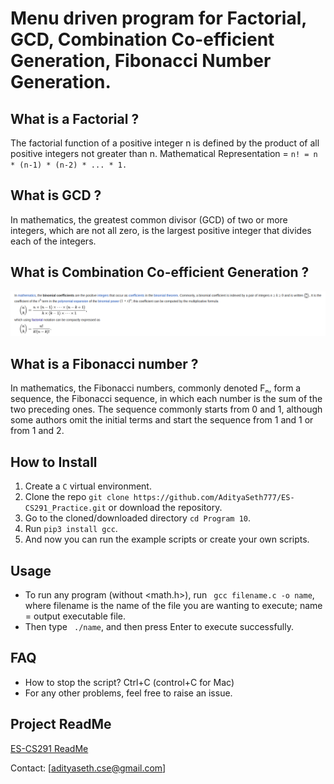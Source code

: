 # Menu driven program for Factorial, GCD, Combination Co-efficient Generation, Fibonacci Number Generation.
## What is a Factorial ?
The factorial function of a positive integer n is defined by the product of all positive integers not greater than n.
Mathematical Representation = ```n! = n * (n-1) * (n-2) * ... * 1.```
## What is GCD ?
In mathematics, the greatest common divisor (GCD) of two or more integers, which are not all zero, is the largest positive integer that divides each of the integers. 
## What is Combination Co-efficient Generation ?
<img src = "https://github.com/AdityaSeth777/ES-CS291_Practice/blob/main_aditya/Program%2010/CCG.png">

## What is a Fibonacci number ?
In mathematics, the Fibonacci numbers, commonly denoted Fₙ, form a sequence, the Fibonacci sequence, in which each number is the sum of the two preceding ones. The sequence commonly starts from 0 and 1, although some authors omit the initial terms and start the sequence from 1 and 1 or from 1 and 2.

## How to Install

1. Create a ```C``` virtual environment. 
2. Clone the repo ```git clone https://github.com/AdityaSeth777/ES-CS291_Practice.git``` or download the repository.
3. Go to the cloned/downloaded directory ``` cd Program 10 ```.
4. Run ``` pip3 install gcc ```.
5. And now you can run the example scripts or create your own scripts.  

## Usage
- To run any program (without <math.h>), run ``` gcc filename.c -o name```, where filename is the name of the file you are wanting to execute; name = output executable file.
- Then type ``` ./name```, and then press Enter to execute successfully.

## FAQ
- How to stop the script? Ctrl+C (control+C for Mac) 
- For any other problems, feel free to raise an issue.

## Project ReadMe
[ES-CS291 ReadMe](https://github.com/AdityaSeth777/ES-CS291_Practice/blob/main_aditya/README.md)

Contact: [adityaseth.cse@gmail.com]
